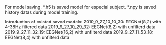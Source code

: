 For model saving.
	*.h5 is saved model for especial subject.
	*.npy is saved history datas during model training.

Introduction of existed saved models:
	2019_9_27_10_10_30: EEGNet(8,2) with 4-38Hz filtered data
	2019_9_27_10_29_32: EEGNet(8,2) with unfilterd data
	2019_9_27_11_32_19: EEGNet(16,2) with unfilterd data
	2019_9_27_11_53_18: EEGNet(8,4) with unfilterd data